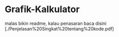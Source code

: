 # Grafik-Kalkulator

malas bikin readme, kalau penasaran baca disini [./Penjelasan%20Singkat%20tentang%20kode.pdf]
